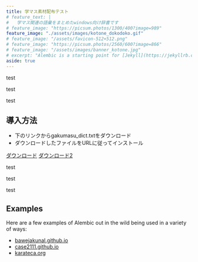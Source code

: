 ```yaml
---
title: 学マス素材配布テスト
# feature_text: |
#   学マス関連の語彙をまとめたwindows向け辞書です
# feature_image: "https://picsum.photos/1300/400?image=989"
feature_image: "./assets/images/kotone_dokodoko.gif"
# feature_image: "/assets/favicon-512×512.png"
# feature_image: "https://picsum.photos/2560/600?image=866"
# feature_image: "/assets/images/banner_kotone.jpg"
# excerpt: "Alembic is a starting point for [Jekyll](https://jekyllrb.com/) projects. Rather than starting from scratch, this boilerplate is designed to get the ball rolling immediately. Install it, configure it, tweak it, push it."
aside: true
---
```


test

test

test

<!-- 清夏と入力するとき、わざわざ「清い夏」と入力してから”い”を消すのは面倒ですよね。そんなときに役立つのがこの辞書です。学マス関連の語彙をまとめたwindows向け辞書です。 -->


## 導入方法

- 下のリンクからgakumasu_dict.txtをダウンロード
- ダウンロードしたファイルをURLに従ってインストール

<!-- <a href="distributed_file.txt" download>テキストファイルをダウンロード</a> -->
<!-- distributed_file.txtをassetsフォルダ内に移動した場合は以下のようにする -->
<a href="{{ '/assets/gakumasu_dict.txt' | relative_url }}" download>ダウンロード</a>
<a href="{{ './assets/gakumasu_dict.txt' | relative_url }}" download>ダウンロード2</a>


test

test

test


## Examples

Here are a few examples of Alembic out in the wild being used in a variety of ways:

- [bawejakunal.github.io](https://bawejakunal.github.io/)
- [case2111.github.io](https://case2111.github.io/)
- [karateca.org](https://www.karateca.org/)
